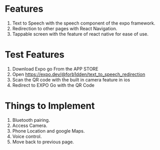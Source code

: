 # Features
1. Text to Speech with the speech component of the expo framework. 
2. Redirection to other pages with React Navigation.
3. Tappable screen with the <Pressable> feature of react native for ease of use. 
# Test Features
1. Download Expo go From the APP STORE
2. Open https://expo.dev/@forb1dden/text_to_speech_redirection
3. Scan the QR code with the built in camera feature in ios 
4. Redirect to EXPO Go with the QR Code
# Things to Implement
1. Bluetooth pairing.
2. Access Camera.
3. Phone Location and google Maps. 
4. Voice control. 
5. Move back to previous page.
